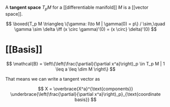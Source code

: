 A **tangent space** $T_pM$ for a [[differentiable manifold]] $M$ is a [[vector space]].

$$
\boxed{T_p M \triangleq \{\gamma: I\to M | \gamma(0) = p\} / \sim,\quad \gamma \sim \delta \iff (x \circ \gamma)'(0) = (x \circ} \delta)'(0)
$$



# [[Basis]]

$$
\mathcal{B} = \left\{\left(\frac{\partial}{\partial x^a}\right)_p \in T_p M | 1 \leq a \leq \dim M \right\}
$$

That means we can write a tangent vector as 

$$
X = \overbrace{X^a}^{\text{components}} \underbrace{\left(\frac{\partial}{\partial x^a}\right)_p}_{\text{coordinate basis}}
$$